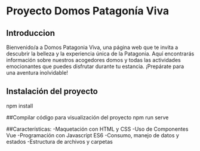 # Proyecto Domos Patagonía Viva
## Introduccion
Bienvenido/a a Domos Patagonia Viva, una página web que te invita a descubrir la belleza y la experiencia única de la Patagonia. Aquí encontrarás información sobre nuestros acogedores domos y todas las actividades emocionantes que puedes disfrutar durante tu estancia. ¡Prepárate para una aventura inolvidable!

## Instalación del proyecto
npm install

##Compilar código para visualización del proyecto
npm run serve

##Características:
-Maquetación con HTML y CSS
-Uso de Componentes Vue
-Programación con Javascript ES6
-Consumo, manejo de datos y estados
-Estructura de archivos y carpetas








